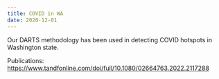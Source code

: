 ```yaml
---
title: COVID in WA
date: 2020-12-01
---
```


Our DARTS methodology has been used in detecting COVID hotspots in Washington state.

<!--more-->

Publications: https://www.tandfonline.com/doi/full/10.1080/02664763.2022.2117288

